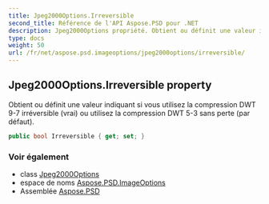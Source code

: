 ```yaml
---
title: Jpeg2000Options.Irreversible
second_title: Référence de l'API Aspose.PSD pour .NET
description: Jpeg2000Options propriété. Obtient ou définit une valeur indiquant si vous utilisez la compression DWT 97 irréversible vrai ou utilisez la compression DWT 53 sans perte par défaut.
type: docs
weight: 50
url: /fr/net/aspose.psd.imageoptions/jpeg2000options/irreversible/
---
```

## Jpeg2000Options.Irreversible property

Obtient ou définit une valeur indiquant si vous utilisez la compression DWT 9-7 irréversible (vrai) ou utilisez la compression DWT 5-3 sans perte (par défaut).

```csharp
public bool Irreversible { get; set; }
```

### Voir également

* class [Jpeg2000Options](../)
* espace de noms [Aspose.PSD.ImageOptions](../../jpeg2000options/)
* Assemblée [Aspose.PSD](../../../)


